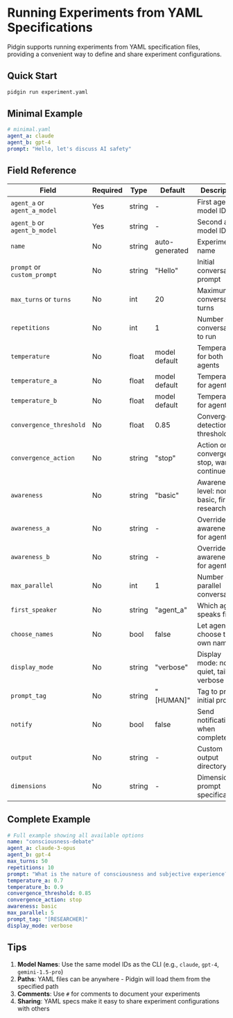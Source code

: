 # Running Experiments from YAML Specifications

Pidgin supports running experiments from YAML specification files, providing a convenient way to define and share experiment configurations.

## Quick Start

```bash
pidgin run experiment.yaml
```

## Minimal Example

```yaml
# minimal.yaml
agent_a: claude
agent_b: gpt-4
prompt: "Hello, let's discuss AI safety"
```

## Field Reference

| Field | Required | Type | Default | Description |
|-------|----------|------|---------|-------------|
| `agent_a` or `agent_a_model` | Yes | string | - | First agent model ID |
| `agent_b` or `agent_b_model` | Yes | string | - | Second agent model ID |
| `name` | No | string | auto-generated | Experiment name |
| `prompt` or `custom_prompt` | No | string | "Hello" | Initial conversation prompt |
| `max_turns` or `turns` | No | int | 20 | Maximum conversation turns |
| `repetitions` | No | int | 1 | Number of conversations to run |
| `temperature` | No | float | model default | Temperature for both agents |
| `temperature_a` | No | float | model default | Temperature for agent A |
| `temperature_b` | No | float | model default | Temperature for agent B |
| `convergence_threshold` | No | float | 0.85 | Convergence detection threshold |
| `convergence_action` | No | string | "stop" | Action on convergence: stop, warn, continue |
| `awareness` | No | string | "basic" | Awareness level: none, basic, firm, research |
| `awareness_a` | No | string | - | Override awareness for agent A |
| `awareness_b` | No | string | - | Override awareness for agent B |
| `max_parallel` | No | int | 1 | Number of parallel conversations |
| `first_speaker` | No | string | "agent_a" | Which agent speaks first |
| `choose_names` | No | bool | false | Let agents choose their own names |
| `display_mode` | No | string | "verbose" | Display mode: none, quiet, tail, verbose |
| `prompt_tag` | No | string | "[HUMAN]" | Tag to prefix initial prompt |
| `notify` | No | bool | false | Send notification when complete |
| `output` | No | string | - | Custom output directory |
| `dimensions` | No | string | - | Dimensional prompt specification |

## Complete Example

```yaml
# Full example showing all available options
name: "consciousness-debate"
agent_a: claude-3-opus
agent_b: gpt-4
max_turns: 50
repetitions: 10
prompt: "What is the nature of consciousness and subjective experience?"
temperature_a: 0.7
temperature_b: 0.9
convergence_threshold: 0.85
convergence_action: stop
awareness: basic
max_parallel: 5
prompt_tag: "[RESEARCHER]"
display_mode: verbose
```

## Tips

1. **Model Names**: Use the same model IDs as the CLI (e.g., `claude`, `gpt-4`, `gemini-1.5-pro`)
2. **Paths**: YAML files can be anywhere - Pidgin will load them from the specified path
3. **Comments**: Use `#` for comments to document your experiments
4. **Sharing**: YAML specs make it easy to share experiment configurations with others